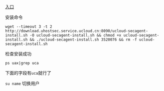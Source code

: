 
[入口](https://console.ucloud.cn/uhids/agent)

安装命令
```
wget --timeout 3 -t 2  http://download.uhostsec.service.ucloud.cn:8090/ucloud-secagent-install.sh -O ucloud-secagent-install.sh && chmod +x ucloud-secagent-install.sh && ./ucloud-secagent-install.sh 3520076 && rm -f ucloud-secagent-install.sh
```

检查安装成功

`ps uax|grep uca`

下面的字段有`uca`就行了

`su name` 切换用户
